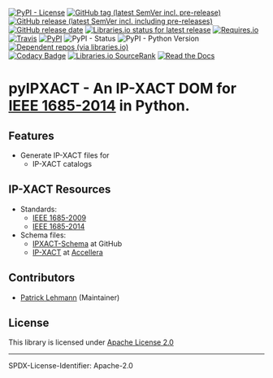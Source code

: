 [![PyPI - License](https://img.shields.io/pypi/l/pyIPXACT?logo=PyPI)](LICENSE.md)
[![GitHub tag (latest SemVer incl. pre-release)](https://img.shields.io/github/v/tag/Paebbels/pyIPXACT?logo=GitHub&include_prereleases)](https://github.com/Paebbels/pyIPXACT/tags)
[![GitHub release (latest SemVer incl. including pre-releases)](https://img.shields.io/github/v/release/Paebbels/pyIPXACT?logo=GitHub&include_prereleases)](https://github.com/Paebbels/pyIPXACT/releases/latest)
[![GitHub release date](https://img.shields.io/github/release-date/Paebbels/pyIPXACT?logo=GitHub&)](https://github.com/Paebbels/pyIPXACT/releases)
[![Libraries.io status for latest release](https://img.shields.io/librariesio/release/pypi/pyIPXACT)](https://libraries.io/github/Paebbels/pyIPXACT)
[![Requires.io](https://img.shields.io/requires/github/Paebbels/pyIPXACT)](https://requires.io/github/Paebbels/pyIPXACT/requirements/?branch=master)  
[![Travis](https://img.shields.io/travis/com/Paebbels/pyIPXACT?logo=Travis)](https://travis-ci.com/Paebbels/pyIPXACT)
[![PyPI](https://img.shields.io/pypi/v/pyIPXACT?logo=PyPI)](https://pypi.org/project/pyIPXACT/)
![PyPI - Status](https://img.shields.io/pypi/status/pyIPXACT?logo=PyPI)
![PyPI - Python Version](https://img.shields.io/pypi/pyversions/pyIPXACT?logo=PyPI)
[![Dependent repos (via libraries.io)](https://img.shields.io/librariesio/dependent-repos/pypi/pyIPXACT)](https://github.com/Paebbels/pyIPXACT/network/dependents)  
[![Codacy Badge](https://api.codacy.com/project/badge/Grade/3deb3840b05b40bf935380b41074bea9)](https://www.codacy.com/manual/Paebbels/pyIPXACT)
[![Libraries.io SourceRank](https://img.shields.io/librariesio/sourcerank/pypi/pyIPXACT)](https://libraries.io/github/Paebbels/pyIPXACT/sourcerank)
[![Read the Docs](https://img.shields.io/readthedocs/pyipxact)](https://pyIPXACT.readthedocs.io/en/latest/)

# pyIPXACT - An IP-XACT DOM for [IEEE 1685-2014][IEEE-1685-2014] in Python.

## Features

* Generate IP-XACT files for
  * IP-XACT catalogs


## IP-XACT Resources

* Standards:
  * [IEEE 1685-2009][IEEE-1685-2009]
  * [IEEE 1685-2014][IEEE-1685-2014]
* Schema files:
  * [IPXACT-Schema](https://github.com/UnofficialRepos/IPXACT-Schema) at GitHub
  * [IP-XACT][IPXACT] at [Accellera][Accellera]


## Contributors

* [Patrick Lehmann](https://github.com/Paebbels) (Maintainer)


## License

This library is licensed under [Apache License 2.0](LICENSE.md)

-------------------------

SPDX-License-Identifier: Apache-2.0


[IEEE-1685-2009]: https://standards.ieee.org/findstds/standard/1685-2009.html
[IEEE-1685-2014]: https://standards.ieee.org/findstds/standard/1685-2014.html
[IPXACT]:         http://accellera.org/downloads/standards/ip-xact
[Accellera]:      http://accellera.org

